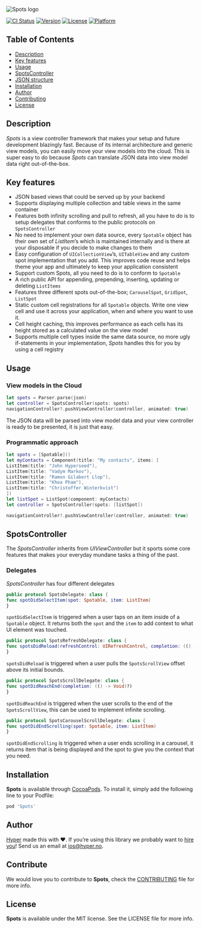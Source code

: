 ![Spots logo](https://raw.githubusercontent.com/hyperoslo/Spots/master/Images/logo_v3.png)

[![CI Status](http://img.shields.io/travis/hyperoslo/Spots.svg?style=flat)](https://travis-ci.org/hyperoslo/Spots)
[![Version](https://img.shields.io/cocoapods/v/Spots.svg?style=flat)](http://cocoadocs.org/docsets/Spots)
[![License](https://img.shields.io/cocoapods/l/Spots.svg?style=flat)](http://cocoadocs.org/docsets/Spots)
[![Platform](https://img.shields.io/cocoapods/p/Spots.svg?style=flat)](http://cocoadocs.org/docsets/Spots)

## Table of Contents

* [Description](#description)
* [Key features](#key-features)
* [Usage](#usage)
* [SpotsController](#spotscontroller)
* [JSON structure](#json-structure)
* [Installation](#installation)
* [Author](#author)
* [Contributing](#contributing)
* [License](#license)

## Description

*Spots* is a view controller framework that makes your setup and future
development blazingly fast. Because of its internal architecture and
generic view models, you can easily move your view models into
the cloud. This is super easy to do because *Spots* can translate
JSON data into view model data right out-of-the-box.

## Key features

- JSON based views that could be served up by your backend
- Supports displaying multiple collection and table views in the same container
- Features both infinity scrolling and pull to refresh, all you have to do is to setup delegates that conforms to the public protocols on `SpotsController`
- No need to implement your own data source, every `Spotable` object has their own set of *ListItem*’s which is maintained internally and is there at your disposable if you decide to make changes to them
- Easy configuration of `UICollectionView`’s, `UITableView` and any custom spot implementation that you add. This improves code reuse and helps theme your app and ultimately to keep your application consistent
- Support custom Spots, all you need to do is to conform to `Spotable`
- A rich public API for appending, prepending, inserting, updating or deleting `ListItems`
- Features three different spots out-of-the-box; `CarouselSpot`, `GridSpot`, `ListSpot`
- Static custom cell registrations for all `Spotable` objects. Write one view cell and use it across your application, when and where you want to use it.
- Cell height caching, this improves performance as each cells has its height stored as a calculated value on the view model
- Supports multiple cell types inside the same data source, no more ugly if-statements in your implementation, *Spots* handles this for you by using a cell registry

## Usage

### View models in the Cloud
```swift
let spots = Parser.parse(json)
let controller = SpotsController(spots: spots)
navigationController?.pushViewController(controller, animated: true)
```

The JSON data will be parsed into view model data and your view controller is ready to be presented, it is just that easy.

### Programmatic approach
```swift
let spots = [Spotable]()
let myContacts = Component(title: "My contacts", items: [
ListItem(title: "John Hyperseed"),
ListItem(title: "Vadym Markov"),
ListItem(title: "Ramon Gilabert Llop"),
ListItem(title: "Khoa Pham"),
ListItem(title: "Christoffer Winterkvist")
])
let listSpot = ListSpot(component: myContacts)
let controller = SpotsController(spots: [listSpot])

navigationController?.pushViewController(controller, animated: true)
```

## SpotsController
The *SpotsController* inherits from *UIViewController* but it sports some core features that makes your everyday mundane tasks a thing of the past.

### Delegates
*SpotsController* has four different delegates

```swift
public protocol SpotsDelegate: class {
func spotDidSelectItem(spot: Spotable, item: ListItem)
}
```

`spotDidSelectItem` is triggered when a user taps on an item inside of a `Spotable` object. It returns both the `spot` and the `item` to add context to what UI element was touched.

```swift
public protocol SpotsRefreshDelegate: class {
func spotsDidReload(refreshControl: UIRefreshControl, completion: (() -> Void)?)
}
```

`spotsDidReload` is triggered when a user pulls the `SpotsScrollView` offset above its initial bounds.

```swift
public protocol SpotsScrollDelegate: class {
func spotDidReachEnd(completion: (() -> Void)?)
}
```

`spotDidReachEnd` is triggered when the user scrolls to the end of the `SpotsScrollView`, this can be used to implement infinite scrolling.

```swift
public protocol SpotsCarouselScrollDelegate: class {
func spotDidEndScrolling(spot: Spotable, item: ListItem)
}
```

`spotDidEndScrolling` is triggered when a user ends scrolling in a carousel, it returns item that is being displayed and the spot to give you the context that you need.

## Installation

**Spots** is available through [CocoaPods](http://cocoapods.org). To install
it, simply add the following line to your Podfile:

```ruby
pod 'Spots'
```

## Author

[Hyper](http://hyper.no) made this with ❤️. If you’re using this library we probably want to [hire you](https://github.com/hyperoslo/iOS-playbook/blob/master/HYPER_RECIPES.md)! Send us an email at ios@hyper.no.

## Contribute

We would love you to contribute to **Spots**, check the [CONTRIBUTING](https://github.com/hyperoslo/Spots/blob/master/CONTRIBUTING.md) file for more info.

## License

**Spots** is available under the MIT license. See the LICENSE file for more info.
